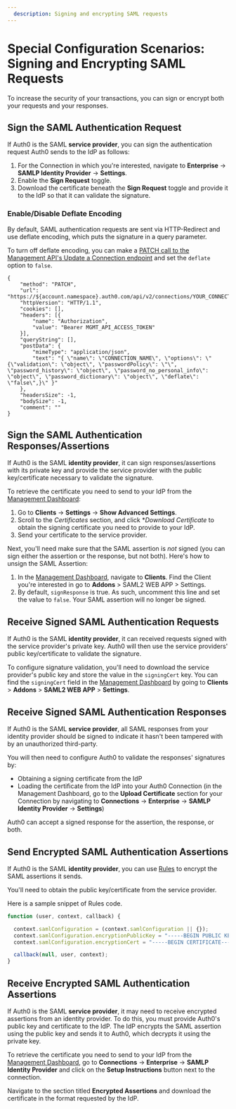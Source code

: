 ```yaml
---
  description: Signing and encrypting SAML requests
---
```


# Special Configuration Scenarios: Signing and Encrypting SAML Requests

To increase the security of your transactions, you can sign or encrypt both your requests and your responses.

## Sign the SAML Authentication Request

If Auth0 is the SAML **service provider**, you can sign the authentication request Auth0 sends to the IdP as follows:

1. For the Connection in which you're interested, navigate to **Enterprise** -> **SAMLP Identity Provider** -> **Settings**.
2. Enable the **Sign Request** toggle.
3. Download the certificate beneath the **Sign Request** toggle and provide it to the IdP so that it can validate the signature.

### Enable/Disable Deflate Encoding

By default, SAML authentication requests are sent via HTTP-Redirect and use deflate encoding, which puts the signature in a query parameter.

To turn off deflate encoding, you can make a [PATCH call to the Management API's Update a Connection endpoint](/api/management/v2#!/Connections/patch_connections_by_id) and set the `deflate` option to `false`.

```har
{
	"method": "PATCH",
	"url": "https://${account.namespace}.auth0.com/api/v2/connections/YOUR_CONNECTION_ID",
	"httpVersion": "HTTP/1.1",
	"cookies": [],
	"headers": [{
		"name": "Authorization",
		"value": "Bearer MGMT_API_ACCESS_TOKEN"
	}],
	"queryString": [],
	"postData": {
		"mimeType": "application/json",
		"text": "{ \"name\": \"CONNECTION_NAME\", \"options\": \"{\"validation\": \"object\", \"passwordPolicy\": \"\", \"password_history\": \"object\", \"password_no_personal_info\": \"object\", \"password_dictionary\": \"object\", \"deflate\": \"false\",}\" }"
	},
	"headersSize": -1,
	"bodySize": -1,
	"comment": ""
}
```

## Sign the SAML Authentication Responses/Assertions

If Auth0 is the SAML **identity provider**, it can sign responses/assertions with its private key and provide the service provider with the public key/certificate necessary to validate the signature.

To retrieve the certificate you need to send to your IdP from the [Management Dashboard](${manage_url}):

1. Go to **Clients** -> **Settings** -> **Show Advanced Settings**.
2. Scroll to the *Certificates* section, and click **Download Certificate* to obtain the signing certificate you need to provide to your IdP.
3. Send your certificate to the service provider.

Next, you'll need make sure that the SAML assertion is *not* signed (you can sign either the assertion or the response, but not both). Here's how to unsign the SAML Assertion:

1. In the [Management Dashboard](${manage_url}), navigate to **Clients**. Find the Client you're interested in go to **Addons** > SAML2 WEB APP > Settings.
2. By default, `signResponse` is true. As such, uncomment this line and set the value to `false`. Your SAML assertion will no longer be signed.

## Receive Signed SAML Authentication Requests

If Auth0 is the SAML **identity provider**, it can received requests signed with the service provider's private key. Auth0 will then use the service providers' public key/certificate to validate the signature.

To configure signature validation, you'll need to download the service provider's public key and store the value in the `signingCert` key. You can find the `signingCert` field in the [Management Dashboard](${manage_url}) by going to **Clients** > **Addons** > **SAML2 WEB APP** > **Settings**.

## Receive Signed SAML Authentication Responses

If Auth0 is the SAML **service provider**, all SAML responses from your identity provider should be signed to indicate it hasn't been tampered with by an unauthorized third-party.

You will then need to configure Auth0 to validate the responses' signatures by:

* Obtaining a signing certificate from the IdP
* Loading the certificate from the IdP into your Auth0 Connection (in the Management Dashboard, go to the **Upload Certificate** section for your Connection by navigating to **Connections** -> **Enterprise** -> **SAMLP Identity Provider** -> **Settings**)

Auth0 can accept a signed response for the assertion, the response, or both.

## Send Encrypted SAML Authentication Assertions

If Auth0 is the SAML **identity provider**, you can use [Rules](/rules) to encrypt the SAML assertions it sends.

You'll need to obtain the public key/certificate from the service provider.

Here is a sample snippet of Rules code.

```js
function (user, context, callback) {

  context.samlConfiguration = (context.samlConfiguration || {});
  context.samlConfiguration.encryptionPublicKey = "-----BEGIN PUBLIC KEY-----\nMIGf...bpP/t3\n+JGNGIRMj1hF1rnb6QIDAQAB\n-----END PUBLIC KEY-----\n";
  context.samlConfiguration.encryptionCert = "-----BEGIN CERTIFICATE-----\nMII...u84\n-----END CERTIFICATE-----\n";

  callback(null, user, context);
}
```

## Receive Encrypted SAML Authentication Assertions

If Auth0 is the SAML **service provider**, it may need to receive encrypted assertions from an identity provider. To do this, you must provide Auth0's public key and certificate to the IdP. The IdP encrypts the SAML assertion using the public key and sends it to Auth0, which decrypts it using the private key.

To retrieve the certificate you need to send to your IdP from the [Management Dashboard](${manage_url}), go to **Connections** -> **Enterprise** -> **SAMLP Identity Provider** and click on the **Setup Instructions** button next to the connection.

Navigate to the section titled **Encrypted Assertions** and download the certificate in the format requested by the IdP.

